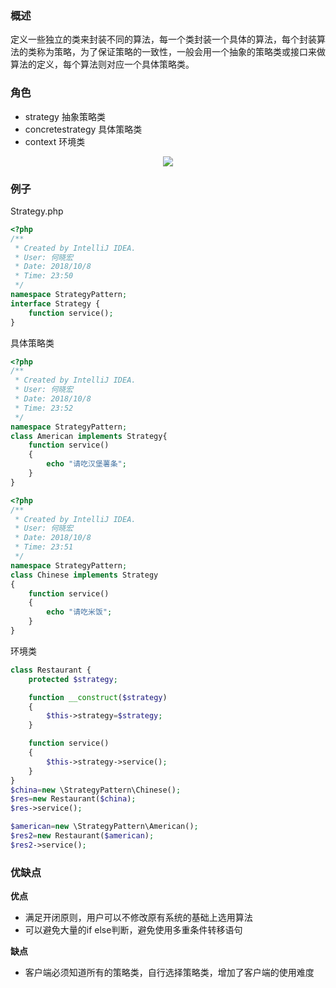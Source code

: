 ﻿### 概述
定义一些独立的类来封装不同的算法，每一个类封装一个具体的算法，每个封装算法的类称为策略，为了保证策略的一致性，一般会用一个抽象的策略类或接口来做算法的定义，每个算法则对应一个具体策略类。


### 角色
- strategy 抽象策略类
- concretestrategy 具体策略类
- context 环境类
<div align=center>
<img src=https://img-blog.csdn.net/20181009151246832?/text/aHR0cHM6Ly9ibG9nLmNzZG4ubmV0L3NodXhuaHM=/font/5a6L5L2T/fontsize/400/fill/I0JBQkFCMA==/dissolve/70>
</div>

### 例子
Strategy.php
```php
<?php
/**
 * Created by IntelliJ IDEA.
 * User: 何晓宏
 * Date: 2018/10/8
 * Time: 23:50
 */
namespace StrategyPattern;
interface Strategy {
    function service();
}
```

具体策略类
```php
<?php
/**
 * Created by IntelliJ IDEA.
 * User: 何晓宏
 * Date: 2018/10/8
 * Time: 23:52
 */
namespace StrategyPattern;
class American implements Strategy{
    function service()
    {
        echo "请吃汉堡薯条";
    }
}
```

```php
<?php
/**
 * Created by IntelliJ IDEA.
 * User: 何晓宏
 * Date: 2018/10/8
 * Time: 23:51
 */
namespace StrategyPattern;
class Chinese implements Strategy
{
    function service()
    {
        echo "请吃米饭";
    }
}
```
环境类
```php
class Restaurant {
    protected $strategy;

    function __construct($strategy)
    {
        $this->strategy=$strategy;
    }

    function service()
    {
        $this->strategy->service();
    }
}
$china=new \StrategyPattern\Chinese();
$res=new Restaurant($china);
$res->service();

$american=new \StrategyPattern\American();
$res2=new Restaurant($american);
$res2->service();
```
### 优缺点
**优点**
- 满足开闭原则，用户可以不修改原有系统的基础上选用算法
- 可以避免大量的if else判断，避免使用多重条件转移语句

**缺点**
- 客户端必须知道所有的策略类，自行选择策略类，增加了客户端的使用难度
